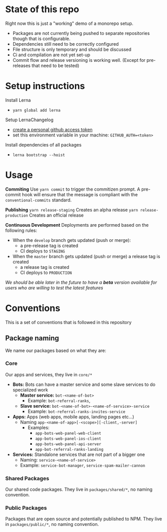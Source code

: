 # State of this repo
Right now this is just a "working" demo of a monorepo setup.

- Packages are not currently being pushed to separate repositories though that is configurable.
- Dependencies still need to be correctly configured
- File structure is only temporary and should be discussed
- Ci and compilation are not yet set-up
- Commit flow and release versioning is working well. (Except for pre-releases that need to be tested)

# Setup instructions
Install Lerna
- `yarn global add lerna`

Setup LernaChangelog
- [create a personal github access token](https://github.com/settings/tokens)
- set this environment variable in your machine: `GITHUB_AUTH=<token>`

Install dependencies of all packages
- `lerna bootstrap --hoist`

# Usage

**Commiting**
Use `yarn commit` to trigger the commitizen prompt. A pre-commit hook will
ensure that the message is compliant with the `conventional-commits` standard.

**Publishing**
`yarn release-staging` Creates an alpha release
`yarn release-production` Creates an official release

**Continuous Development**
Deployments are performed based on the following rules:

- When the `develop` branch gets updated (push or merge):
  * a pre-release tag is created
  * CI deploys to `STAGING`
- When the `master` branch gets updated (push or merge) a release tag is created
  * a release tag is created
  * CI deploys to `PRODUCTION`

*We should be able later in the future to have a **beta** version available for users who are willing to test the latest features*

# Conventions

This is a set of conventions that is followed in this repository

## Package naming
We name our packages based on what they are:

### Core
Our apps and services, they live in `core/*`

- **Bots:** Bots can have a master service and some slave services to do specialized work
  * **Master service:** `bot-<name-of-bot>`
    * Example: `bot-referral-ranks`,
  * **Slave service:** `bot-<name-of-bot>-<name-of-service>-service`
    * Example: `bot-referral-ranks-invites-service`
- **Apps:** Apps (web apps, mobile apps, landing pages etc...)
  * Naming `app-<name-of-app>[-<scope>][-client,-server]`
    * Examples:
      * `app-bots-web-panel-web-client`
      * `app-bots-web-panel-ios-client`
      * `app-bots-web-panel-api-server`
      * `app-bot-referral-ranks-landing`
- **Services:** Standalone services that are not part of a bigger one
  * Naming:  `service-<name-of-service>`
  * Example: `service-bot-manager`, `service-spam-mailer-cannon`

### Shared Packages
Our shared code packages. They live in `packages/shared/*`, no naming convention.

### Public Packages
Packages that are open source and potentially published to NPM. They live in `packages/public/*`, no naming convention.